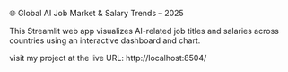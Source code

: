 🌐 Global AI Job Market & Salary Trends – 2025

This Streamlit web app visualizes AI-related job titles and salaries across countries using an interactive dashboard and chart.

visit my project at the live URL:
http://localhost:8504/



